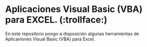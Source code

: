 # Aplicaciones Visual Basic (VBA) para EXCEL. (:trollface:)


En este repositorio pongo a disposición algunas herramientas de Aplicaviones Visual Basic (VBA) para Excel.
